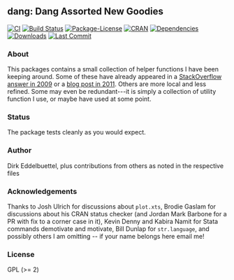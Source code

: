 ## dang: Dang Assorted New Goodies

[![CI](https://github.com/eddelbuettel/dang/workflows/ci/badge.svg)](https://github.com/eddelbuettel/dang/actions?query=workflow%3Aci)
[![Build Status](https://dev.azure.com/eddelbuettel/dang/_apis/build/status/dang)](https://dev.azure.com/eddelbuettel/dang/_build)
[![Package-License](https://eddelbuettel.github.io/badges/GPL2+.svg)](http://www.gnu.org/licenses/gpl-2.0.html)
[![CRAN](http://www.r-pkg.org/badges/version/dang)](https://cran.r-project.org/package=dang)
[![Dependencies](https://tinyverse.netlify.com/badge/dang)](https://cran.r-project.org/package=dang)
[![Downloads](http://cranlogs.r-pkg.org/badges/dang?color=brightgreen)](https://www.r-pkg.org:443/pkg/dang)
[![Last Commit](https://img.shields.io/github/last-commit/eddelbuettel/dang)](https://github.com/eddelbuettel/dang)

### About

This packages contains a small collection of helper functions I have been keeping around.
Some of these have already appeared in a [StackOverflow answer in
2009](https://stackoverflow.com/questions/1358003/tricks-to-manage-the-available-memory-in-an-r-session)
or a [blog post in 2011](http://dirk.eddelbuettel.com/blog/2011/01/16/).  Others are more
local and less refined.  Some may even be redundant---it is simply a collection of utility
function I use, or maybe have used at some point.

### Status

The package tests cleanly as you would expect.

### Author

Dirk Eddelbuettel, plus contributions from others as noted in the respective files

### Acknowledgements

Thanks to Josh Ulrich for discussions about `plot.xts`, Brodie Gaslam for discussions about his CRAN
status checker (and Jordan Mark Barbone for a PR with fix to a corner case in it), Kevin Denny and
Kabira Namit for Stata commands demotivate and motivate, Bill Dunlap for `str.language`, and
possibly others I am omitting -- if your name belongs here email me!

### License

GPL (>= 2)
